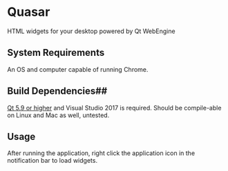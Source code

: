 # Quasar

HTML widgets for your desktop powered by Qt WebEngine

## System Requirements

An OS and computer capable of running Chrome.

## Build Dependencies##

[Qt 5.9 or higher](http://www.qt.io/) and Visual Studio 2017 is required. Should be compile-able on Linux and Mac as well, untested.

## Usage

After running the application, right click the application icon in the notification bar to load widgets.
